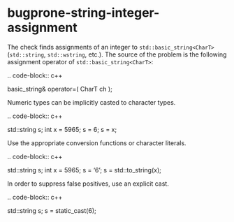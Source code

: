 bugprone-string-integer-assignment
==================================

The check finds assignments of an integer to `std::basic_string<CharT>`
(`std::string`, `std::wstring`, etc.). The source of the problem is the
following assignment operator of `std::basic_string<CharT>`:

.. code-block:: c++

basic\_string& operator=( CharT ch );

Numeric types can be implicitly casted to character types.

.. code-block:: c++

std::string s; int x = 5965; s = 6; s = x;

Use the appropriate conversion functions or character literals.

.. code-block:: c++

std::string s; int x = 5965; s = ‘6’; s = std::to\_string(x);

In order to suppress false positives, use an explicit cast.

.. code-block:: c++

std::string s; s = static\_cast<char>(6);

